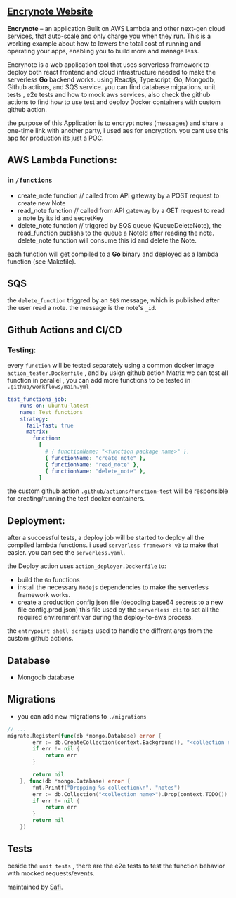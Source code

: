 ## [Encrynote Website](https://encrynote.safidev.de) 

**Encrynote** – an application Built on AWS Lambda and other next-gen cloud services, that auto-scale and only charge you when they run. This is a working example about how to lowers the total cost of running and operating your apps, enabling you to build more and manage less.

Encrynote is a web application tool that uses serverless framework to deploy both react frontend and cloud infrastructure needed to make the serverless **Go** backend works. using Reactjs, Typescript, Go, Mongodb, Github actions, and SQS service.
you can find database migrations, unit tests , e2e tests and how to mock aws services, also check the github actions to find how to use test and deploy Docker containers with custom github action.

the purpose of this Application is to encrypt notes (messages) and share a one-time link with another party, i used aes for encryption. you cant use this app for production its just a POC.

## AWS Lambda Functions:
### in `/functions`
- create_note function // called from API gateway by a POST request to create new Note
- read_note function // called from API gateway by a GET request to read a note by its id and secretKey
- delete_note function // triggred by SQS queue (QueueDeleteNote), the read_function publishs to the queue a NoteId after reading the note. delete_note function will consume this id and delete the Note.

each function will get compiled to a **Go** binary and deployed as a lambda function (see Makefile).

## SQS 
the `delete_function` triggred by an `SQS` message, which is published after the user read a note.
the message is the note's `_id`.

## Github Actions and CI/CD

### Testing:

every `function` will be tested separately using a common docker image `action_tester.Dockerfile` , and by usign github action Matrix we can test all function in parallel ,
you can add more functions to be tested in `.github/workflows/main.yml` 

``` yaml
test_functions_job:
    runs-on: ubuntu-latest
    name: Test functions
    strategy:
      fail-fast: true
      matrix:
        function:
          [
            # { functionName: "<function package name>" },
            { functionName: "create_note" },
            { functionName: "read_note" },
            { functionName: "delete_note" },
          ]
```

the custom github action `.github/actions/function-test` will be responsible for creating/running the test docker containers.

## Deployment:

after a successful tests, a deploy job will be started to deploy all the compiled lambda functions. i used `serverless framework v3` to make that easier. you can see the `serverless.yaml`.

the Deploy action uses `action_deployer.Dockerfile` to:

  - build the `Go` functions
  - install the necessary `Nodejs` dependencies to make the serverless framework works.
  - create a production config json file (decoding base64 secrets to a new file config.prod.json) this file used by the `serverless cli` to set all the required envirenment var during the deploy-to-aws process.

the `entrypoint shell scripts` used to handle the diffrent args from the custom github actions.

## Database
- Mongodb database

## Migrations
- you can add new migrations to `./migrations`
```go
// ...
migrate.Register(func(db *mongo.Database) error {
		err := db.CreateCollection(context.Background(), "<collection name>", nil)
		if err != nil {
			return err
		}

		return nil
	}, func(db *mongo.Database) error {
		fmt.Printf("Dropping %s collection\n", "notes")
		err := db.Collection("<collection name>").Drop(context.TODO())
		if err != nil {
			return err
		}
		return nil
	})
```

## Tests
beside the `unit tests` , there are the e2e tests to test the function behavior with mocked requests/events.


maintained by [Safi](https://dz.linkedin.com/in/safi-eddine-bouhentala).